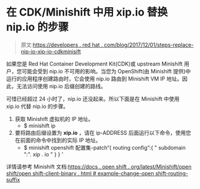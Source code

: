 # 在 CDK/Minishift 中用 xip.io 替换 nip.io 的步骤

> 原文:[https://developers . red hat . com/blog/2017/12/01/steps-replace-nip-io-xip-io-cdkminisift](https://developers.redhat.com/blog/2017/12/01/steps-replace-nip-io-xip-io-cdkminishift)

如果您是 Red Hat Container Development Kit(CDK)或 upstream Minishift 用户，您可能会受到 nip.io 不可用的影响。当您为 OpenShift(由 Minishift 提供)中运行的应用程序创建路由时，它会使用 nip.io 路由到 Minishift VM IP 地址。因此，无法访问使用 nip.io 后缀创建的路线。

可惜已经超过 24 小时了，nip.io 还没起来。所以下面是在 Minishift 中使用 xip.io 代替 nip.io 的步骤。

1.  获取 Minishift 虚拟机的 IP 地址。
    *   $ minishift ip
2.  要将路由后缀设置为 **xip.io** ，请在 ip-ADDRESS 后面运行以下命令，使用您在前面的命令中找到的实际 IP 地址。
    *   $ minishift openshift 配置集-patch“{ routing config”:{ " subdomain ":"<ip-address>. xip . io " } } '</ip-address>

详情请参考 Minishift 文档:[https://docs . open shift . org/latest/Minishift/open shift/open shift-client-binary . html # example-change-open shift-routing-suffix](https://docs.openshift.org/latest/minishift/openshift/openshift-client-binary.html#example-change-openshift-routing-suffix)